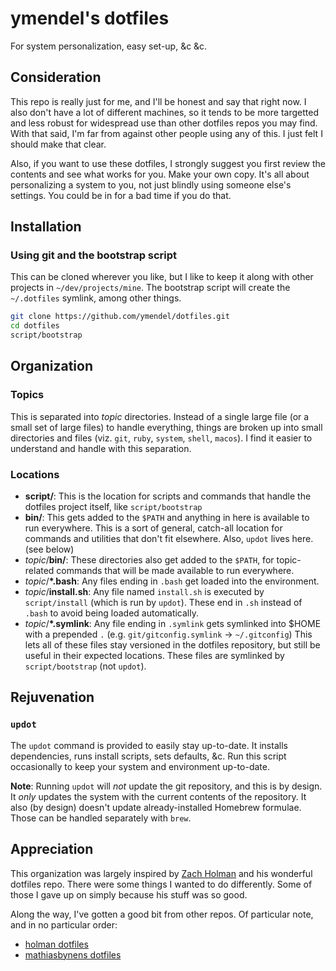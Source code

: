 # ymendel's dotfiles

For system personalization, easy set-up, &c &c.

## Consideration

This repo is really just for me, and I'll be honest and say that right now. I also don't have a lot of different machines, so
it tends to be more targetted and less robust for widespread use than other dotfiles repos you may find. With that said, I'm
far from against other people using any of this. I just felt I should make that clear.

Also, if you want to use these dotfiles, I strongly suggest you first review the contents and see what works for you. Make your
own copy. It's all about personalizing a system to you, not just blindly using someone else's settings. You could be in for a bad
time if you do that.

## Installation

### Using git and the bootstrap script

This can be cloned wherever you like, but I like to keep it along with other projects in `~/dev/projects/mine`. The bootstrap
script will create the `~/.dotfiles` symlink, among other things.

```bash
git clone https://github.com/ymendel/dotfiles.git
cd dotfiles
script/bootstrap
```
## Organization

### Topics

This is separated into _topic_ directories. Instead of a single large file (or a small set of large files) to handle everything,
things are broken up into small directories and files (viz. `git`, `ruby`, `system`, `shell`, `macos`). I find it easier to 
understand and handle with this separation.

### Locations

- **script/**: This is the location for scripts and commands that handle the dotfiles project itself, like `script/bootstrap`
- **bin/**: This gets added to the `$PATH` and anything in here is available to run everywhere. This is a sort of general, catch-all
  location for commands and utilities that don't fit elsewhere. Also, `updot` lives here. (see below)
- _topic_/**bin/**: These directories also get added to the `$PATH`, for topic-related commands that will be made available to run everywhere.
- _topic_/**\*.bash**: Any files ending in `.bash` get loaded into the environment.
- _topic_/**install.sh**: Any file named `install.sh` is executed by `script/install` (which is run by `updot`). These end in `.sh`
  instead of `.bash` to avoid being loaded automatically.
- _topic_/**\*.symlink**: Any file ending in `.symlink` gets symlinked into $HOME with a prepended `.` (e.g. `git/gitconfig.symlink` → `~/.gitconfig`)
  This lets all of these files stay versioned in the dotfiles repository, but still be useful in their expected locations.
  These files are symlinked by `script/bootstrap` (not `updot`).

## Rejuvenation

### `updot`

The `updot` command is provided to easily stay up-to-date. It installs dependencies, runs install scripts, sets defaults, &c.
Run this script occasionally to keep your system and environment up-to-date.

**Note**: Running `updot` will _not_ update the git repository, and this is by design. It _only_ updates the system with
the current contents of the repository. It also (by design) doesn't update already-installed Homebrew formulae. Those can
be handled separately with `brew`.

## Appreciation

This organization was largely inspired by [Zach Holman](http://github.com/holman) and his wonderful dotfiles repo.
There were some things I wanted to do differently. Some of those I gave up on simply because his stuff was so good.

Along the way, I've gotten a good bit from other repos. Of particular note, and in no particular order:

- [holman dotfiles](http://github.com/holman/dotfiles)
- [mathiasbynens dotfiles](https://github.com/mathiasbynens/dotfiles)

